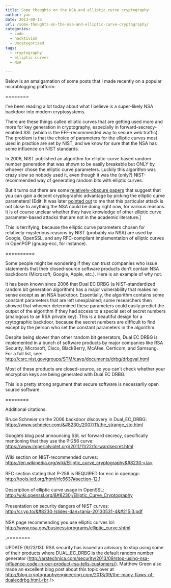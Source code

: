 ```yaml
---
title: Some thoughts on the NSA and elliptic curve cryptography
author: yan
date: 2013-09-13
url: /some-thoughts-on-the-nsa-and-elliptic-curve-cryptography/
categories:
  - code
  - hacktivism
  - Uncategorized
tags:
  - cryptography
  - elliptic curves
  - NSA

---
```

Below is an amalgamation of some posts that I made recently on a popular microblogging platform:

========

<span class="userContent">I&#8217;ve been reading a lot today about what I believe is a super-likely NSA backdoor into modern cryptosystems.</span>

There are these things called elliptic curves that are getting used more and more for key generation in cryptography, especially <span class="text_exposed_show">in forward-secrecy-enabled SSL (which is the EFF-recommended way to secure web traffic). The problem is that the choice of parameters for the elliptic curves most used in practice are set by NIST, and we know for sure that the NSA has some influence on NIST standards.</span>

In 2006, NIST published an algorithm for elliptic-curve based random number generation that was shown to be easily breakable but ONLY by whoever chose the elliptic curve parameters. Luckily this algorithm was crazy slow so nobody used it, even though it was the (only?) NIST-recommended way of generating random bits with elliptic curves.

But it turns out there are some [relatively-obscure papers][1] that suggest that you can gain a decent cryptographic advantage by picking the elliptic curve parameters! [Edit: It was later [pointed out][2] to me that this particular attack is not close to anything <span class="userContent"><span class="text_exposed_show">the NSA could be doing right now, for various reasons. It is of course unclear whether they have knowledge of other elliptic curve parameter-based attacks that are not in the academic literature.]</span></span>

This is terrifying, because the elliptic curve parameters chosen for relatively-mysterious reasons by NIST (probably via NSA) are used by Google, OpenSSL, and any RFC-compliant implementation of elliptic curves in OpenPGP (gnupg-ecc, for instance).

<span class="userContent"><span class="text_exposed_show">==========</span></span>

<span class="userContent">Some people might be wondering if they can trust companies who issue statements that their closed-source software products don&#8217;t contain NSA backdoors (Microsoft, Google, Apple, etc.). Here is an example of why not.</span>

It has been known since <span class="text_exposed_show">2006 that Dual EC DRBG (a NIST-standardized random bit generation algorithm) has a major vulnerability that makes no sense except as an NSA backdoor. Essentially, the algorithm contains some constant parameters that are left unexplained; some researchers then showed that whoever determined these parameters could easily predict the output of the algorithm if they had access to a special set of secret numbers (analogous to an RSA private key). This is a beautiful design for a crytographic backdoor, because the secret numbers are difficult to find except by the person who set the constant parameters in the algorithm.</span>

Despite being slower than other random bit generators, Dual EC DRBG is implemented in a bunch of software products by major companies like RSA Security, Microsoft, Cisco, BlackBerry, McAfee, Certicom, and Samsung. For a full list, see: <a href="http://csrc.nist.gov/groups/STM/cavp/documents/drbg/drbgval.html" target="_blank" rel="nofollow nofollow">http://csrc.nist.gov/groups/STM/cavp/documents/drbg/drbgval.html</a>

Most of these products are closed-source, so you can&#8217;t check whether your encryption keys are being generated with Dual EC DRBG.

This is a pretty strong argument that secure software is necessarily open source software.

<span class="userContent"><span class="text_exposed_show">========<br /> </span></span>

<span class="userContent"><span class="text_exposed_show">Additional citations:</span></span>

<span data-ft="{&quot;tn&quot;:&quot;K&quot;}" data-reactid=".r[3ztcq].[1][4][1]{comment10200823098442317_5008296}.[0].{right}.[0].{left}.[0].[0].[0][2]"><span data-reactid=".r[3ztcq].[1][4][1]{comment10200823098442317_5008296}.[0].{right}.[0].{left}.[0].[0].[0][2].[0]"><span data-reactid=".r[3ztcq].[1][4][1]{comment10200823098442317_5008296}.[0].{right}.[0].{left}.[0].[0].[0][2].[0].[3]">Bruce Schneier on the 2006 backdoor discovery in Dual_EC_DRBG: </span><a href="https://www.schneier.com/blog/archives/2007/11/the_strange_sto.html" target="_blank" rel="nofollow" data-reactid=".r[3ztcq].[1][4][1]{comment10200823098442317_5008296}.[0].{right}.[0].{left}.[0].[0].[0][2].[0].[4]">https://www.schneier.com/&#8230;/2007/11/the_strange_sto.html</a><br data-reactid=".r[3ztcq].[1][4][1]{comment10200823098442317_5008296}.[0].{right}.[0].{left}.[0].[0].[0][2].[0].[6]" /><br data-reactid=".r[3ztcq].[1][4][1]{comment10200823098442317_5008296}.[0].{right}.[0].{left}.[0].[0].[0][2].[0].[7]" /><span data-reactid=".r[3ztcq].[1][4][1]{comment10200823098442317_5008296}.[0].{right}.[0].{left}.[0].[0].[0][2].[0].[8]">Google&#8217;s blog post announcing SSL w/ forward secrecy, specifically mentioning that they use the P-256 curve: </span><a href="https://www.imperialviolet.org/2011/11/22/forwardsecret.html" target="_blank" rel="nofollow" data-reactid=".r[3ztcq].[1][4][1]{comment10200823098442317_5008296}.[0].{right}.[0].{left}.[0].[0].[0][2].[0].[9]">https://www.imperialviolet.org/2011/11/22/forwardsecret.html</a><br data-reactid=".r[3ztcq].[1][4][1]{comment10200823098442317_5008296}.[0].{right}.[0].{left}.[0].[0].[0][2].[0].[10]" /><br data-reactid=".r[3ztcq].[1][4][1]{comment10200823098442317_5008296}.[0].{right}.[0].{left}.[0].[0].[0][2].[0].[11]" /><span data-reactid=".r[3ztcq].[1][4][1]{comment10200823098442317_5008296}.[0].{right}.[0].{left}.[0].[0].[0][2].[0].[12]">Wiki section on NIST-recommended curves: </span><a href="https://en.wikipedia.org/wiki/Elliptic_curve_cryptography#NIST-recommended_elliptic_curves" target="_blank" rel="nofollow" data-reactid=".r[3ztcq].[1][4][1]{comment10200823098442317_5008296}.[0].{right}.[0].{left}.[0].[0].[0][2].[0].[13]">https://en.wikipedia.org/wiki/Elliptic_curve_cryptography&#8230;</a><br data-reactid=".r[3ztcq].[1][4][1]{comment10200823098442317_5008296}.[0].{right}.[0].{left}.[0].[0].[0][2].[0].[14]" /><br data-reactid=".r[3ztcq].[1][4][1]{comment10200823098442317_5008296}.[0].{right}.[0].{left}.[0].[0].[0][2].[0].[15]" /><span data-reactid=".r[3ztcq].[1][4][1]{comment10200823098442317_5008296}.[0].{right}.[0].{left}.[0].[0].[0][2].[0].[16]">RFC section stating that P-256 is REQUIRED for ecc in openpgp: </span><a href="http://tools.ietf.org/html/rfc6637#section-12.1" target="_blank" rel="nofollow" data-reactid=".r[3ztcq].[1][4][1]{comment10200823098442317_5008296}.[0].{right}.[0].{left}.[0].[0].[0][2].[0].[17]">http://tools.ietf.org/html/rfc6637#section-12.1</a><br data-reactid=".r[3ztcq].[1][4][1]{comment10200823098442317_5008296}.[0].{right}.[0].{left}.[0].[0].[0][2].[0].[18]" /><br data-reactid=".r[3ztcq].[1][4][1]{comment10200823098442317_5008296}.[0].{right}.[0].{left}.[0].[0].[0][2].[0].[19]" /><span data-reactid=".r[3ztcq].[1][4][1]{comment10200823098442317_5008296}.[0].{right}.[0].{left}.[0].[0].[0][2].[0].[20]">Description of elliptic curve usage in OpenSSL: </span><a href="http://wiki.openssl.org/index.php/Elliptic_Curve_Cryptography" target="_blank" rel="nofollow" data-reactid=".r[3ztcq].[1][4][1]{comment10200823098442317_5008296}.[0].{right}.[0].{left}.[0].[0].[0][2].[0].[21]">http://wiki.openssl.org/&#8230;/Elliptic_Curve_Cryptography</a><br data-reactid=".r[3ztcq].[1][4][1]{comment10200823098442317_5008296}.[0].{right}.[0].{left}.[0].[0].[0][2].[0].[22]" /><br data-reactid=".r[3ztcq].[1][4][1]{comment10200823098442317_5008296}.[0].{right}.[0].{left}.[0].[0].[0][2].[0].[23]" /><span data-reactid=".r[3ztcq].[1][4][1]{comment10200823098442317_5008296}.[0].{right}.[0].{left}.[0].[0].[0][2].[0].[24]">Presentation on security dangers of NIST curves: </span><a href="http://cr.yp.to/talks/2013.05.31/slides-dan+tanja-20130531-4x3.pdf" target="_blank" rel="nofollow" data-reactid=".r[3ztcq].[1][4][1]{comment10200823098442317_5008296}.[0].{right}.[0].{left}.[0].[0].[0][2].[0].[25]">http://cr.yp.to/&#8230;/slides-dan+tanja-20130531-4&#215;3.pdf</a><br data-reactid=".r[3ztcq].[1][4][1]{comment10200823098442317_5008296}.[0].{right}.[0].{left}.[0].[0].[0][2].[0].[26]" /><br data-reactid=".r[3ztcq].[1][4][1]{comment10200823098442317_5008296}.[0].{right}.[0].{left}.[0].[0].[0][2].[0].[27]" /><span data-reactid=".r[3ztcq].[1][4][1]{comment10200823098442317_5008296}.[0].{right}.[0].{left}.[0].[0].[0][2].[0].[28]">NSA page recommending you use elliptic curves lol: </span><a href="http://www.nsa.gov/business/programs/elliptic_curve.shtml" target="_blank" rel="nofollow" data-reactid=".r[3ztcq].[1][4][1]{comment10200823098442317_5008296}.[0].{right}.[0].{left}.[0].[0].[0][2].[0].[29]">http://www.nsa.gov/business/programs/elliptic_curve.shtml</a></span></span>

<span data-ft="{&quot;tn&quot;:&quot;K&quot;}" data-reactid=".r[3ztcq].[1][4][1]{comment10200823098442317_5008296}.[0].{right}.[0].{left}.[0].[0].[0][2]"><span data-reactid=".r[3ztcq].[1][4][1]{comment10200823098442317_5008296}.[0].{right}.[0].{left}.[0].[0].[0][2].[0]"><a href="http://www.nsa.gov/business/programs/elliptic_curve.shtml" target="_blank" rel="nofollow" data-reactid=".r[3ztcq].[1][4][1]{comment10200823098442317_5008296}.[0].{right}.[0].{left}.[0].[0].[0][2].[0].[29]"> </a></span></span><span class="userContent"><span class="text_exposed_show">========</span></span>

<span class="userContent"><span class="text_exposed_show">UPDATE (9/23/13): RSA security has issued an advisory to stop using some of their products where DUAL_EC_DRBG is the default random number generator (http://arstechnica.com/security/2013/09/stop-using-nsa-influence-code-in-our-product-rsa-tells-customers/). Matthew Green also made an excellent blog post about this topic over at http://blog.cryptographyengineering.com/2013/09/the-many-flaws-of-dualecdrbg.html.<br /> </span></span>

 [1]: https://eprint.iacr.org/2003/058.pdf
 [2]: http://www.scottaaronson.com/blog/?p=1517#comment-87087
